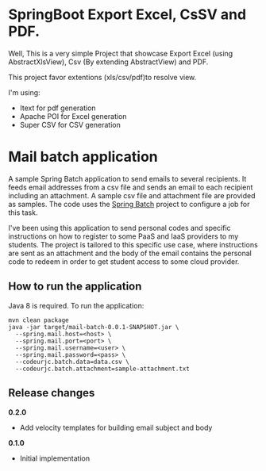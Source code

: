 # SpringBoot Export Excel, CsSV and PDF.

Well, This is a very simple Project that showcase Export Excel (using AbstractXlsView), Csv (By extending AbstractView) and PDF. 

This project favor extentions (xls/csv/pdf)to resolve view.

I'm using:

- Itext for pdf generation
- Apache POI for Excel generation
- Super CSV for CSV generation



# Mail batch application

A sample Spring Batch application to send emails to several recipients. It feeds email addresses from a csv file and sends an email to each recipient including an attachment. A sample csv file and attachment file are provided as samples. The code uses the [Spring Batch](http://projects.spring.io/spring-batch/ "Spring Batch")  project to configure a job for this task.

I've been using this application to send personal codes and specific instructions on how to register to some PaaS and IaaS providers to my students. The project is tailored to this specific use case, where instructions are sent as an attachment and the body of the email contains the personal code to redeem in order to get student access to some cloud provider.   

## How to run the application

Java 8 is required. To run the application:

    mvn clean package
    java -jar target/mail-batch-0.0.1-SNAPSHOT.jar \
      --spring.mail.host=<host> \
      --spring.mail.port=<port> \
      --spring.mail.username=<user> \
      --spring.mail.password=<pass> \
      --codeurjc.batch.data=data.csv \
      --codeurjc.batch.attachment=sample-attachment.txt
    
## Release changes

**0.2.0** 

* Add velocity templates for building email subject and body

**0.1.0** 

* Initial implementation 